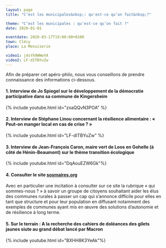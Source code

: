 ```yaml
---
layout: page
title: "C’est les municipales&nbsp;: qu'est-ce qu’on fait&nbsp;?"

theme: "C’est les municipales : qu'est-ce qu’on fait ?"
date: 2020-01-01

eventdate: 2020-03-17T19:00:00+0100
town: Clécy
place: La Menuiserie

video1: j4sYh9WWwYA
video2: LF-dITBYuZw
---
```




Afin de préparer cet apéro-philo, nous vous conseillons de prendre connaissance des informations ci-dessous.

#### 1. Interview de Jo Spiegel sur le développement de la démocratie participative dans sa commune de Kingersheim

{% include youtube.html id="zxaQQvN3POA" %}

#### 2. Interview de Stéphane Linou concernant la résilience alimentaire  : « Peut-on manger local en cas de crise ? »

{% include youtube.html id="LF-dITBYuZw" %}

#### 3. Interview de Jean-François Caron, maire vert de Loos en Gohelle (à côté de Hénin-Beaumont) sur le thème transition écologique 

{% include youtube.html id="DqAouEZW6Gk"%}

#### 4. Consulter le site [sosmaires.org](https://sosmaires.org/)

Avec en particulier une incitation à consulter sur ce site la rubrique « qui sommes-nous ? » à savoir un groupe de citoyens souhaitant aider les élus des communes rurales à passer un cap qui s’annonce difficile pour elles en tant que structure et pour leur population en diffusant notamment des exemples de communes ayant mis en œuvre des solutions d’autonomie et de résilience à long terme.

#### 5. Sur le terrain : A la recherche des cahiers de doléances des gilets jaunes siute au grand débat lancé par Macron

{% include youtube.html id="BXHH8K3YeAk"%}


